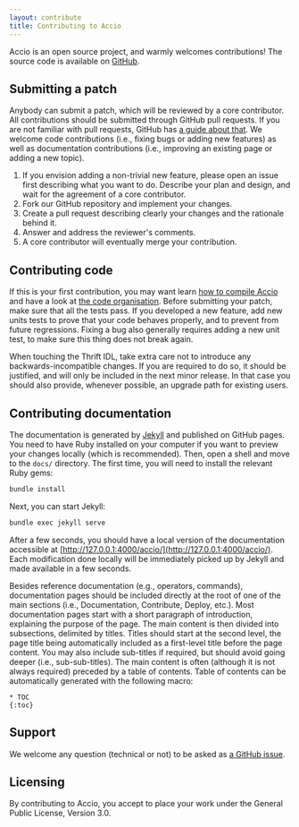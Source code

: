 ```yaml
---
layout: contribute
title: Contributing to Accio
---
```


Accio is an open source project, and warmly welcomes contributions!
The source code is available on [GitHub](https://github.com/privamov/accio).

## Submitting a patch

Anybody can submit a patch, which will be reviewed by a core contributor.
All contributions should be submitted through GitHub pull requests.
If you are not familiar with pull requests, GitHub has [a guide about that](https://help.github.com/articles/about-pull-requests/).
We welcome code contributions (i.e., fixing bugs or adding new features) as well as documentation contributions (i.e., improving an existing page or adding a new topic).

1. If you envision adding a non-trivial new feature, please open an issue first describing what you want to do.
Describe your plan and design, and wait for the agreement of a core contributor.
2. Fork our GitHub repository and implement your changes.
3. Create a pull request describing clearly your changes and the rationale behind it.
4. Answer and address the reviewer's comments.
5. A core contributor will eventually merge your contribution.

## Contributing code

If this is your first contribution, you may want learn [how to compile Accio](compile.html) and have a look at [the code organisation](codebase.html).
Before submitting your patch, make sure that all the tests pass.
If you developed a new feature, add new units tests to prove that your code behaves properly, and to prevent from future regressions.
Fixing a bug also generally requires adding a new unit test, to make sure this thing does not break again.

When touching the Thrift IDL, take extra care not to introduce any backwards-incompatible changes.
If you are required to do so, it should be justified, and will only be included in the next minor release.
In that case you should also provide, whenever possible, an upgrade path for existing users.

## Contributing documentation

The documentation is generated by [Jekyll](https://jekyllrb.com/) and published on GitHub pages.
You need to have Ruby installed on your computer if you want to preview your changes locally (which is recommended).
Then, open a shell and move to the `docs/` directory.
The first time, you will need to install the relevant Ruby gems:
```bash
bundle install
```

Next, you can start Jekyll:
```bash
bundle exec jekyll serve
```

After a few seconds, you should have a local version of the documentation accessible at [http://127.0.0.1:4000/accio/](http://127.0.0.1:4000/accio/).
Each modification done locally will be immediately picked up by Jekyll and made available in a few seconds.

Besides reference documentation (e.g., operators, commands), documentation pages should be included directly at the root of one of the main sections (i.e., Documentation, Contribute, Deploy, etc.).
Most documentation pages start with a short paragraph of introduction, explaining the purpose of the page.
The main content is then divided into subsections, delimited by titles.
Titles should start at the second level, the page title being automatically included as a first-level title before the page content.
You may also include sub-titles if required, but should avoid going deeper (i.e., sub-sub-titles).
The main content is often (although it is not always required) preceded by a table of contents.
Table of contents can be automatically generated with the following macro:

```
* TOC
{:toc}
```

## Support

We welcome any question (technical or not) to be asked as [a GitHub issue](https://github.com/privamov/accio/issues/new?labels=kind/question).

## Licensing

By contributing to Accio, you accept to place your work under the General Public License, Version 3.0.
